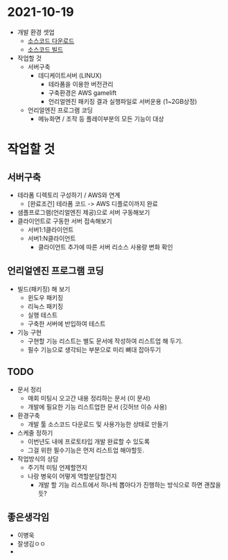 # 2021-10-19
* 개발 환경 셋업
  * [소스코드 다운로드](https://docs.unrealengine.com/4.27/ko/ProgrammingAndScripting/ProgrammingWithCPP/DownloadingSourceCode/)
  * [소스코드 빌드](https://docs.unrealengine.com/4.27/ko/ProductionPipelines/DevelopmentSetup/BuildingUnrealEngine/)
* 작업할 것
  * 서버구축
    * 데디케이트서버 (LINUX)
      * 테라폼을 이용한 버전관리
      * 구축환경은 AWS gamelift
      * 언리얼엔진 패키징 결과 실행파일로 서버운용 (1~2GB상정)
  * 언리얼엔진 프로그램 코딩
    * 메뉴화면 / 조작 등 플레이부분의 모든 기능이 대상

# 작업할 것
## 서버구축
* 테라폼 디렉토리 구성하기 / AWS와 연계
  * [완료조건] 테라폼 코드 -> AWS 디플로이까지 완료
* 샘플프로그램(언리얼엔진 제공)으로 서버 구동해보기
* 클라이언트로 구동한 서버 접속해보기
  * 서버1:1클라이언트
  * 서버1:N클라이언트
    * 클라이언트 추가에 따른 서버 리소스 사용량 변화 확인

## 언리얼엔진 프로그램 코딩
* 빌드(패키징) 해 보기
  * 윈도우 패키징 
  * 리눅스 패키징
  * 실행 테스트
  * 구축한 서버에 반입하여 테스트
* 기능 구현
  * 구현할 기능 리스트는 별도 문서에 작성하여 리스트업 해 두기.
  * 필수 기능으로 생각되는 부분으로 미리 뼈대 잡아두기

## TODO
* 문서 정리
  * 매회 미팅시 오고간 내용 정리하는 문서 (이 문서)
  * 개발에 필요한 기능 리스트업한 문서 (깃허브 이슈 사용)
* 환경구축
  * 개발 툴 소스코드 다운로드 및 사용가능한 상태로 만들기
* 스케줄 정하기
  * 이번년도 내에 프로토타입 개발 완료할 수 있도록
  * 그걸 위한 필수기능은 먼저 리스트업 해야할듯.
* 작업방식의 상담
  * 주기적 미팅 언제할껀지
  * 나랑 병욱이 어떻게 역할분담할건지
    * 개발 할 기능 리스트에서 하나씩 뽑아다가 진행하는 방식으로 하면 괜찮을듯?

## 좋은생각임
- 이병욱
- 잘생김ㅇㅇ
- 
